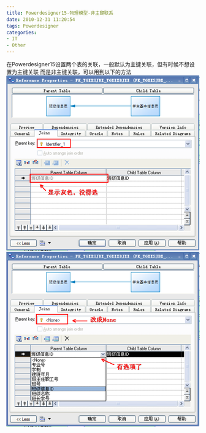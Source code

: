 ```yaml
---
title: Powerdesigner15-物理模型-非主键联系
date: 2010-12-31 11:20:54
tags: Powerdesigner
categories:
- IT
- Other
---
```



在Powerdesigner15设置两个表的关联，一般默认为主键关联，但有时候不想设置为主键关联
而是非主键关联，可以用到以下的方法
![](Powerdesigner15-物理模型-非主键联系/01.png)
![](Powerdesigner15-物理模型-非主键联系/02.png)

